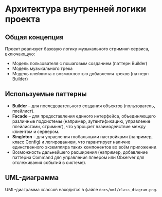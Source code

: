 # Архитектура внутренней логики проекта

## Общая концепция

Проект реализует базовую логику музыкального стриминг-сервиса, включающую:
- Модель пользователя с пошаговым созданием (паттерн Builder)
- Модель музыкального трека
- Модель плейлиста с возможностью добавления треков (паттерн Builder)

## Используемые паттерны

- **Builder** – для последовательного создания объектов (пользователь, плейлист).
- **Facade** – для предоставления единого интерфейса, объединяющего различные подсистемы (например, аутентификацию, управление плейлистами, стриминг), что упрощает взаимодействие между клиентом и сервером.
- **Singleton** – для управления глобальными настройками (например, класс Config) и логированием, что гарантирует наличие единственного экземпляра таких компонентов во всём приложении.
- Возможность дальнейшего расширения (например, добавление паттерна Command для управления плеером или Observer для отслеживания событий в системе).

## UML-диаграмма

UML-диаграмма классов находится в файле `docs/uml/class_diagram.png`.
